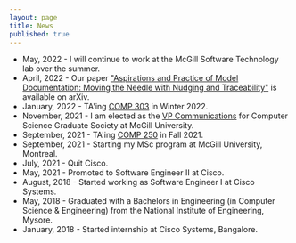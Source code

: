 ```yaml
---
layout: page
title: News
published: true
---
```

- May, 2022 - I will continue to work at the McGill Software Technology lab over the summer.
- April, 2022 - Our paper <a href="https://arxiv.org/abs/2204.06425">"Aspirations and Practice of Model Documentation: Moving the Needle with Nudging and Traceability"</a> is available on arXiv.
- January, 2022 - TA'ing [COMP 303](https://github.com/jin-guo/COMP303_Winter2022) in Winter 2022.
- November, 2021 - I am elected as the <a href="https://csgs.cs.mcgill.ca/?page_id=42">VP Communications</a> for Computer Science Graduate Society at McGill University. 
- September, 2021 - TA'ing [COMP 250](http://www.cim.mcgill.ca/~langer/250.html) in Fall 2021.
- September, 2021 - Starting my MSc program at McGill University, Montreal.
- July, 2021 - Quit Cisco.
- May, 2021 - Promoted to Software Engineer II at Cisco.
- August, 2018 - Started working as Software Engineer I at Cisco Systems.
- May, 2018 - Graduated with a Bachelors in Engineering (in Computer Science & Engineering) from the National Institute of Engineering, Mysore.
- January, 2018 - Started internship at Cisco Systems, Bangalore.